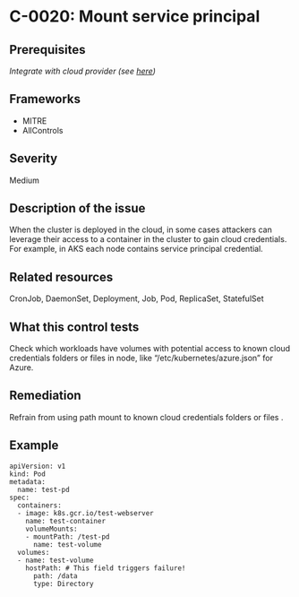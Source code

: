 # C-0020: Mount service principal

## Prerequisites
 *Integrate with cloud provider (see [here](https://hub.armosec.io/docs/kubescape-integration-with-cloud-providers))*
 
## Frameworks
* MITRE
* AllControls
 
## Severity
Medium

## Description of the issue
When the cluster is deployed in the cloud, in some cases attackers can leverage their access to a container in the cluster to gain cloud credentials. For example, in AKS each node contains service principal credential.
 
## Related resources
CronJob, DaemonSet, Deployment, Job, Pod, ReplicaSet, StatefulSet
 
## What this control tests 
Check which workloads have volumes with potential access to known cloud credentials folders or files in node, like “/etc/kubernetes/azure.json” for Azure.
 
## Remediation
Refrain from using path mount to known cloud credentials folders or files .
 
## Example
```
apiVersion: v1
kind: Pod
metadata:
  name: test-pd
spec:
  containers:
  - image: k8s.gcr.io/test-webserver
    name: test-container
    volumeMounts:
    - mountPath: /test-pd
      name: test-volume
  volumes:
  - name: test-volume
    hostPath: # This field triggers failure!
      path: /data
      type: Directory

```
